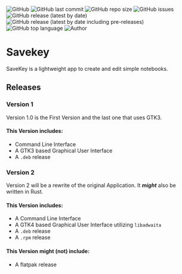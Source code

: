 ![GitHub](https://img.shields.io/github/license/norgcollective/savekey?style=for-the-badge)
![GitHub last commit](https://img.shields.io/github/last-commit/norgcollective/savekey?style=for-the-badge)
![GitHub repo size](https://img.shields.io/github/repo-size/norgcollective/savekey?style=for-the-badge)
![GitHub issues](https://img.shields.io/github/issues-raw/norgcollective/savekey?style=for-the-badge)
![GitHub release (latest by date)](https://img.shields.io/github/v/release/norgcollective/savekey?style=for-the-badge)
![GitHub release (latest by date including pre-releases)](https://img.shields.io/github/v/release/norgcollective/savekey?include_prereleases&label=Pre-Releases&style=for-the-badge)
![GitHub top language](https://img.shields.io/github/languages/top/norgcollective/savekey?style=for-the-badge)
![Author](https://img.shields.io/badge/Author-norgcollective-blue?style=for-the-badge)

# Savekey
SaveKey is a lightweight app to create and edit simple notebooks. 

## Releases

### Version 1  
Version 1.0 is the First Version and the last one that uses GTK3.      


#### This Version includes:      
 * Command Line Interface     
 * A GTK3 based Graphical User Interface
 * A `.deb` release
    

### Version 2
Version 2 will be a rewrite of the original Application. It ***might*** also be written in Rust.


#### This Version includes:
 * A Command Line Interface 
 * A GTK4 based Graphical User Interface utilizing `libadwaita`
 * A `.deb` release
 * A `.rpm` release

#### This Version might (not) include:
 * A flatpak release
